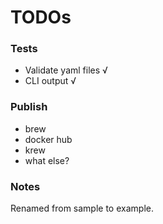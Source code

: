 # TODOs

### Tests
- Validate yaml files √
- CLI output √

### Publish
- brew
- docker hub
- krew
- what else?

### Notes

Renamed from sample to example.

